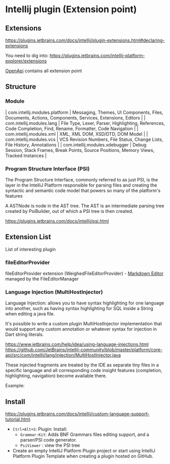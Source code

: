 # Intellij plugin (Extension point)


## Extensions


https://plugins.jetbrains.com/docs/intellij/plugin-extensions.html#declaring-extensions

You need to dig into: https://plugins.jetbrains.com/intellij-platform-explorer/extensions

[OpenApi](https://github.com/JetBrains/intellij-community/tree/master/platform/platform-api/src/com/intellij/openapi)
contains all extension point

## Structure 
### Module


| com.intellij.modules.platform | Messaging, Themes, UI Components, Files, Documents, Actions, Components, Services, Extensions, Editors |
| com.intellij.modules.lang | File Type, Lexer, Parser, Highlighting, References, Code Completion, Find, Rename, Formatter, Code Navigation |
| com.intellij.modules.xml | XML, XML DOM, XSD/DTD, DOM Model |
| com.intellij.modules.vcs | VCS Revision Numbers, File Status, Change Lists, File History, Annotations |
| com.intellij.modules.xdebugger | Debug Session, Stack Frames, Break Points, Source Positions, Memory Views, Tracked Instances |


### Program Structure Interface (PSI)

The Program Structure Interface, commonly referred to as just PSI,
is the layer in the IntelliJ Platform responsible for parsing files
and creating the syntactic and semantic code model that powers so many of the platform's features

A ASTNode is node in the AST tree. The AST is an intermediate parsing tree created by PsiBuilder,
out of which a PSI tree is then created.

https://plugins.jetbrains.com/docs/intellij/psi.html

## Extension List


List of interesting plugin

### fileEditorProvider 
fileEditorProvider extension (WeighedFileEditorProvider) - [Markdown Editor](https://github.com/shuzijun/markdown-editor)
managed by the FileEditorManager



### Language Injection (MultiHostInjector)
Language Injection: allows you to have syntax highlighting for one language into another, 
such as having syntax highlighting for SQL inside a String when editing a java file.

It's possible to write a custom plugin MultiHostInjector implementation 
that would support any custom annotation or whatever syntax for injection in Dart string literals.


https://www.jetbrains.com/help/idea/using-language-injections.html
https://github.com/JetBrains/intellij-community/blob/master/platform/core-api/src/com/intellij/lang/injection/MultiHostInjector.java

These injected fragments are treated by the IDE as separate tiny files in a specific language and all corresponding code insight features
(completion, highlighting, navigation) become available there.

Example: 


## Install

https://plugins.jetbrains.com/docs/intellij/custom-language-support-tutorial.html

* `Ctrl+Alt+S`: Plugin: Install:
    * `Grammar-Kit`: Adds BNF Grammars files editing support, and a parser/PSI code generator.
    * `PsiViewer` : view the PSI tree
* Create an empty IntelliJ Platform Plugin project or start using IntelliJ Platform Plugin Template when creating a plugin hosted on GitHub.
